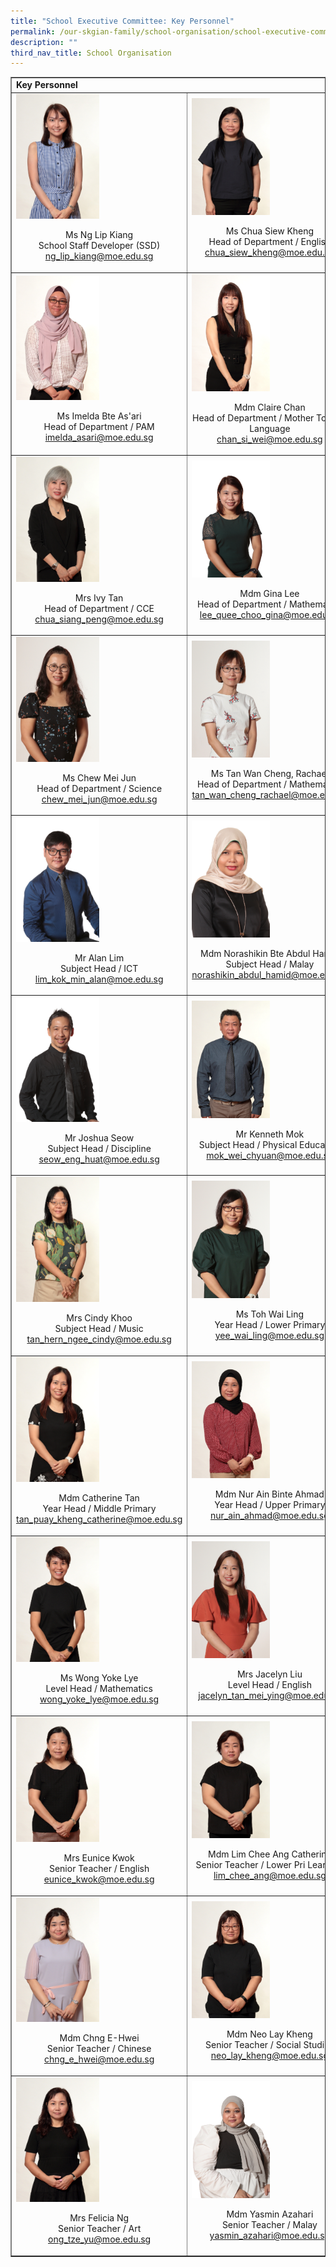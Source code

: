 ```yaml
---
title: "School Executive Committee: Key Personnel"
permalink: /our-skgian-family/school-organisation/school-executive-committee/key-personnel/
description: ""
third_nav_title: School Organisation
---
```


<table style="border-collapse: collapse; width: 100%;" border="1">
<tbody>
<tr>
<td colspan="2"><strong>Key Personnel</strong></td>
</tr>
<tr>
<td style="width: 50%;"><img style="width: 50%;" src="/images/kp1.jpg" /><p style="text-align: center;">Ms Ng Lip Kiang<br />School Staff Developer (SSD)<br /><a href="mailto:ng_lip_kiang@moe.edu.sg" target="">ng_lip_kiang@moe.edu.sg</a></p></td>
<td style="width: 50%;"><img style="width: 50%;" src="/images/kp2.jpg" /><p style="text-align: center;">Ms Chua Siew Kheng<br />Head of Department / English<br /><a href="mailto:chua_siew_kheng@moe.edu.sg">chua_siew_kheng@moe.edu.sg</a></p></td>
</tr>
<tr>
<td style="width: 50%;"><img style="width: 50%;" src="/images/kp3.jpg" /><p style="text-align: center;">Ms Imelda Bte As'ari<br />Head of Department / PAM<br /><a href="mailto:imelda_asari@moe.edu.sg">imelda_asari@moe.edu.sg</a></p></td>
<td style="width: 50%;"><img style="width: 50%;" src="/images/kp4.jpg" /><p style="text-align: center;">Mdm Claire Chan<br />Head of Department / Mother Tongue Language<br /><a href="mailto:chan_si_wei@moe.edu.sg">chan_si_wei@moe.edu.sg</a></p></td>
</tr>
<tr>
<td style="width: 50%;"><img style="width: 50%;" src="/images/kp5.jpg" /><p style="text-align: center;">Mrs Ivy Tan<br />Head of Department / CCE<br /><a href="mailto:chua_siang_peng@moe.edu.sg">chua_siang_peng@moe.edu.sg</a></p></td>
<td style="width: 50%;"><img style="width: 50%;" src="/images/kp6.jpg" /><p style="text-align: center;">Mdm Gina Lee<br />Head of Department / Mathematics<br /><a href="mailto:lee_quee_choo_gina@moe.edu.sg">lee_quee_choo_gina@moe.edu.sg</a></p></td>
</tr>
<tr>
<td style="width: 50%;"><img style="width: 50%;" src="/images/kp7.jpg" /><p style="text-align: center;">Ms Chew Mei Jun<br />Head of Department / Science<br /><a href="mailto:chew_mei_jun@moe.edu.sg">chew_mei_jun@moe.edu.sg</a></p></td>
<td style="width: 50%;"><img style="width: 50%;" src="/images/kp8.jpg" /><p style="text-align: center;">Ms Tan Wan Cheng, Rachael<br />Head of Department / Mathematics<br /><a href="mailto:tan_wan_cheng_rachael@moe.edu.sg">tan_wan_cheng_rachael@moe.edu.sg</a></p></td>
</tr>
<tr>
<td style="width: 50%;"><img style="width: 50%;" src="/images/kp9.jpg" /><p style="text-align: center;">Mr Alan Lim<br />Subject Head / ICT<br /><a href="mailto:lim_kok_min_alan@moe.edu.sg">lim_kok_min_alan@moe.edu.sg</a></p></td>
<td style="width: 50%;"><img style="width: 50%;" src="/images/kp10.jpg" /><p style="text-align: center;">Mdm Norashikin Bte Abdul Hamid <br />Subject Head / Malay<br /><a href="mailto:norashikin_abdul_hamid@moe.edu.sg">norashikin_abdul_hamid@moe.edu.sg</a></p></td>
</tr>
<tr>
<td style="width: 50%;"><img style="width: 50%;" src="/images/kp11.jpg" /><p style="text-align: center;">Mr Joshua Seow<br />Subject Head / Discipline<br /><a href="mailto:seow_eng_huat@moe.edu.sg">seow_eng_huat@moe.edu.sg</a></p></td>
<td style="width: 50%;"><img style="width: 50%;" src="/images/kp12.jpg" /><p style="text-align: center;">Mr Kenneth Mok<br />Subject Head / Physical Education<br /><a href="mailto:mok_wei_chyuan@moe.edu.sg">mok_wei_chyuan@moe.edu.sg</a></p></td>
</tr>
<tr>
<td style="width: 50%;"><img style="width: 50%;" src="/images/kp13.jpg" /><p style="text-align: center;">Mrs Cindy Khoo<br />Subject Head / Music<br /><a href="mailto:tan_hern_ngee_cindy@moe.edu.sg">tan_hern_ngee_cindy@moe.edu.sg</a></p></td>
<td style="width: 50%;"><img style="width: 50%;" src="/images/kp14.jpg" /><p style="text-align: center;">Ms Toh Wai Ling<br />Year Head / Lower Primary<br /><a href="mailto:yee_wai_ling@moe.edu.sg">yee_wai_ling@moe.edu.sg</a></p></td>
</tr>
<tr>
<td style="width: 50%;"><img style="width: 50%;" src="/images/kp15.jpg" /><p style="text-align: center;">Mdm Catherine Tan<br />Year Head / Middle Primary<br /><a href="mailto:tan_puay_kheng_catherine@moe.edu.sg">tan_puay_kheng_catherine@moe.edu.sg</a></p></td>
<td style="width: 50%;"><img style="width: 50%;" src="/images/kp16.jpg" /><p style="text-align: center;">Mdm Nur Ain Binte Ahmad<br />Year Head / Upper Primary<br /><a href="mailto:nur_ain_ahmad@moe.edu.sg">nur_ain_ahmad@moe.edu.sg</a></p></td>
</tr>
<tr>
<td style="width: 50%;"><img style="width: 50%;" src="/images/kp17.jpg" /><p style="text-align: center;">Ms Wong Yoke Lye<br />Level Head / Mathematics<br /><a href="mailto:wong_yoke_lye@moe.edu.sg">wong_yoke_lye@moe.edu.sg</a></p></td>
<td style="width: 50%;"><img style="width: 50%;" src="/images/kp18.jpg" /><p style="text-align: center;">Mrs Jacelyn Liu<br />Level Head / English<br /><a href="mailto:jacelyn_tan_mei_ying@moe.edu.sg">jacelyn_tan_mei_ying@moe.edu.sg</a></p></td>
</tr>
<tr>
<td style="width: 50%;"><img style="width: 50%;" src="/images/kp19.jpg" /><p style="text-align: center;">Mrs Eunice Kwok<br />Senior Teacher / English<br /><a href="mailto:eunice_kwok@moe.edu.sg">eunice_kwok@moe.edu.sg</a></p></td>
<td style="width: 50%;"><img style="width: 50%;" src="/images/kp20.jpg" /><p style="text-align: center;">Mdm Lim Chee Ang Catherine<br />Senior Teacher / Lower Pri Learning<br /><a href="mailto:lim_chee_ang@moe.edu.sg">lim_chee_ang@moe.edu.sg</a></p></td>
</tr>
<tr>
<td style="width: 50%;"><img style="width: 50%;" src="/images/kp21.jpg" /><p style="text-align: center;">Mdm Chng E-Hwei<br />Senior Teacher / Chinese<br /><a href="mailto:chng_e_hwei@moe.edu.sg">chng_e_hwei@moe.edu.sg</a></p></td>
<td style="width: 50%;"><img style="width: 50%;" src="/images/kp22.jpg" /><p style="text-align: center;">Mdm Neo Lay Kheng<br />Senior Teacher / Social Studies<br /><a href="mailto:neo_lay_kheng@moe.edu.sg">neo_lay_kheng@moe.edu.sg</a></p></td>
</tr>
<tr>
<td style="width: 50%;"><img style="width: 50%;" src="/images/kp23.jpg" /><p style="text-align: center;">Mrs Felicia Ng<br />Senior Teacher / Art<br /><a href="mailto:ong_tze_yu@moe.edu.sg">ong_tze_yu@moe.edu.sg</a></p></td>
<td style="width: 50%;"><img style="width: 50%;" src="/images/kp24.jpg" /><p style="text-align: center;">Mdm Yasmin Azahari<br />Senior Teacher / Malay<br /><a href="mailto:yasmin_azahari@moe.edu.sg">yasmin_azahari@moe.edu.sg</a></p></td>
</tr>
</tbody>
</table>